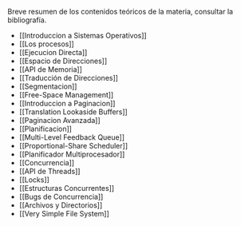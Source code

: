 Breve resumen de los contenidos teóricos de la materia, consultar la bibliografía.

- [[Introduccion a Sistemas Operativos]]
- [[Los procesos]]
- [[Ejecucion Directa]]
- [[Espacio de Direcciones]]
- [[API de Memoria]]
- [[Traducción de Direcciones]]
- [[Segmentacion]]
- [[Free-Space Management]]
- [[Introduccion a Paginacion]]
- [[Translation Lookaside Buffers]]
- [[Paginacion Avanzada]]
- [[Planificacion]]
- [[Multi-Level Feedback Queue]]
- [[Proportional-Share Scheduler]]
- [[Planificador Multiprocesador]]
- [[Concurrencia]]
- [[API de Threads]]
- [[Locks]]
- [[Estructuras Concurrentes]]
- [[Bugs de Concurrencia]]
- [[Archivos y Directorios]]
- [[Very Simple File System]]
